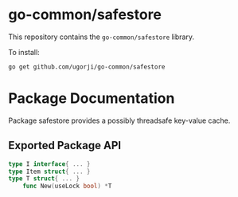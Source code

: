 # go-common/safestore

This repository contains the `go-common/safestore` library.

To install:

```
go get github.com/ugorji/go-common/safestore
```

# Package Documentation


Package safestore provides a possibly threadsafe key-value cache.

## Exported Package API

```go
type I interface{ ... }
type Item struct{ ... }
type T struct{ ... }
    func New(useLock bool) *T
```
